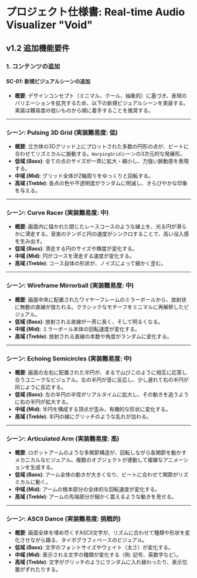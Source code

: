 # プロジェクト仕様書: Real-time Audio Visualizer "Void"

## v1.2 追加機能要件

### 1. コンテンツの追加

#### SC-01: 新規ビジュアルシーンの追加
- **概要**: デザインコンセプト（ミニマル、クール、抽象的）に基づき、表現のバリエーションを拡充するため、以下の新規ビジュアルシーンを実装する。実装は難易度の低いものから順に着手することを推奨する。

---

### シーン: Pulsing 3D Grid (実装難易度: 低)
- **概要**: 立方体の3Dグリッド上にプロットされた多数の円形の点が、ビートに合わせてリズミカルに脈動する。`WarpingGrid`シーンの3次元的な発展形。
- **低域 (Bass)**: 全ての点のサイズが一斉に拡大・縮小し、力強い脈動感を表現する。
- **中域 (Mid)**: グリッド全体がZ軸周りをゆっくりと回転する。
- **高域 (Treble)**: 各点の色や不透明度がランダムに明滅し、きらびやかな印象を与える。

---

### シーン: Curve Racer (実装難易度: 中)
- **概要**: 画面内に描かれた閉じたレースコースのような線上を、光る円が滑らかに滑走する。音楽のテンポと円の速度がシンクロすることで、高い没入感を生み出す。
- **低域 (Bass)**: 滑走する円のサイズや輝度が変化する。
- **中域 (Mid)**: 円がコースを滑走する速度が変化する。
- **高域 (Treble)**: コース自体の形状が、ノイズによって細かく歪む。

---

### シーン: Wireframe Mirrorball (実装難易度: 中)
- **概要**: 画面中央に配置されたワイヤーフレームのミラーボールから、放射状に無数の直線が放たれる。クラシックなモチーフをミニマルに再解釈したビジュアル。
- **低域 (Bass)**: 放射される直線が一斉に長く、そして明るくなる。
- **中域 (Mid)**: ミラーボール本体の回転速度が変化する。
- **高域 (Treble)**: 放射される直線の本数や角度がランダムに変化する。

---

### シーン: Echoing Semicircles (実装難易度: 中)
- **概要**: 画面の左右に配置された半円が、まるで山びこのように相互に応答し合うユニークなビジュアル。左の半円が音に反応し、少し遅れて右の半円が同じように反応する。
- **低域 (Bass)**: 左の半円の半径がリアルタイムに拡大し、その動きを追うように右の半円が拡大する。
- **中域 (Mid)**: 半円を構成する頂点が歪み、有機的な形状に変化する。
- **高域 (Treble)**: 半円の線にグリッチのような乱れが加わる。

---

### シーン: Articulated Arm (実装難易度: 高)
- **概要**: ロボットアームのような多関節構造が、回転しながら各関節を動かすメカニカルなビジュアル。複数のオブジェクトが連動して複雑なアニメーションを生成する。
- **低域 (Bass)**: アーム全体の動きが大きくなり、ビートに合わせて関節がリズミカルに動く。
- **中域 (Mid)**: アームの根本部分の全体的な回転速度が変化する。
- **高域 (Treble)**: アームの先端部分が細かく震えるような動きを見せる。

---

### シーン: ASCII Dance (実装難易度: 挑戦的)
- **概要**: 画面全体を埋め尽くすASCII文字が、リズムに合わせて種類や形状を変化させながら踊る、タイポグラフィベースのビジュアル。
- **低域 (Bass)**: 文字のフォントサイズやウェイト（太さ）が変化する。
- **中域 (Mid)**: 表示される文字の種類が変化する（例: 記号、英数字など）。
- **高域 (Treble)**: 文字がグリッチのようにランダムに入れ替わったり、表示位置がずれたりする。